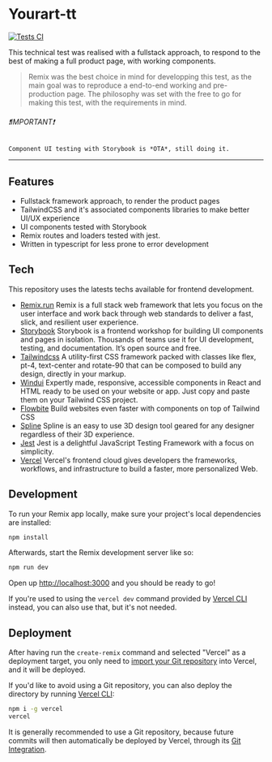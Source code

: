 # Yourart-tt
[![Tests CI](https://github.com/r-belounis/yourart-tt/actions/workflows/tests.yml/badge.svg)](https://github.com/r-belounis/yourart-tt/actions/workflows/tests.yml)

This technical test was realised with a fullstack approach, to respond to the best of making a full product page, with working components.

> Remix was the best choice in mind for developping this test, as the main goal was to reproduce a end-to-end working and pre-production page. The philosophy was set with the free to go for making this test, with the requirements in mind.

###### ❗IMPORTANT❗
`Component UI testing with Storybook is *OTA*, still doing it.`

***

## Features

- Fullstack framework approach, to render the product pages
- TailwindCSS and it's associated components libraries to make better UI/UX experience
- UI components tested with Storybook
- Remix routes and loaders tested with jest.
- Written in typescript for less prone to error development

## Tech
This repository uses the latests techs available for frontend development.
- [Remix.run]
Remix is a full stack web framework that lets you focus on the user interface and work back through web standards to deliver a fast, slick, and resilient user experience.
- [Storybook] 
Storybook is a frontend workshop for building UI components and pages in isolation. Thousands of teams use it for UI development, testing, and documentation. It’s open source and free.
- [Tailwindcss] 
A utility-first CSS framework packed with classes like flex, pt-4, text-center and rotate-90 that can be composed to build any design, directly in your markup.
- [Windui]
Expertly made, responsive, accessible components in React and HTML ready to be used on your website or app. Just copy and paste them on your Tailwind CSS project.
- [Flowbite]
Build websites even faster with components on top of Tailwind CSS
- [Spline]
Spline is an easy to use 3D design tool geared for any designer regardless of their 3D experience.
- [Jest]
Jest is a delightful JavaScript Testing Framework with a focus on simplicity.
- [Vercel]
Vercel's frontend cloud gives developers the frameworks, workflows, and infrastructure to build a faster, more personalized Web.

## Development
To run your Remix app locally, make sure your project's local dependencies are installed:

```sh
npm install
```

Afterwards, start the Remix development server like so:

```sh
npm run dev
```

Open up [http://localhost:3000](http://localhost:3000) and you should be ready to go!

If you're used to using the `vercel dev` command provided by [Vercel CLI](https://vercel.com/cli) instead, you can also use that, but it's not needed.

## Deployment
After having run the `create-remix` command and selected "Vercel" as a deployment target, you only need to [import your Git repository](https://vercel.com/new) into Vercel, and it will be deployed.

If you'd like to avoid using a Git repository, you can also deploy the directory by running [Vercel CLI](https://vercel.com/cli):

```sh
npm i -g vercel
vercel
```

It is generally recommended to use a Git repository, because future commits will then automatically be deployed by Vercel, through its [Git Integration](https://vercel.com/docs/concepts/git).

[//]: # (Reference links to products used in project)

   [Remix.run]: <https://remix.run/>
   [Storybook]: <https://storybook.js.org/>
   [Tailwindcss]: <https://tailwindcss.com/>
   [Windui]: <https://wind-ui.com/>
   [Flowbite]: <https://flowbite.com/>
   [Spline]: <https://spline.design/>
   [Jest]: <https://jestjs.io/fr/>
   [Vercel]: <https://vercel.com/>

